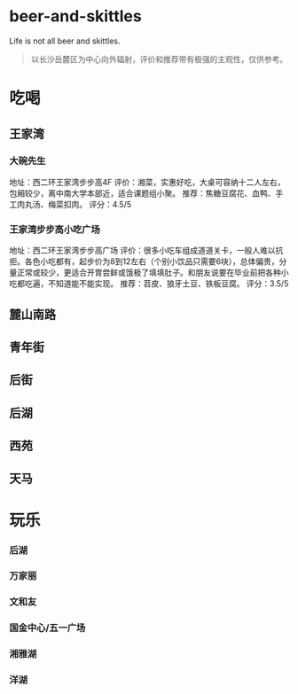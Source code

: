 # beer-and-skittles
Life is not all beer and skittles. 

> 以长沙岳麓区为中心向外辐射，评价和推荐带有极强的主观性，仅供参考。

# 吃喝

## 王家湾



### 大碗先生
地址：西二环王家湾步步高4F
评价：湘菜，实惠好吃，大桌可容纳十二人左右，包厢较少，离中南大学本部近，适合课题组小聚。
推荐：焦糖豆腐花、血鸭、手工肉丸汤、梅菜扣肉。
评分：4.5/5

### 王家湾步步高小吃广场
地址：西二环王家湾步步高广场
评价：很多小吃车组成道道关卡，一般人难以抗拒。各色小吃都有，起步价为8到12左右（个别小饮品只需要6块），总体偏贵，分量正常或较少，更适合开胃尝鲜或饿极了填填肚子。和朋友说要在毕业前把各种小吃都吃遍，不知道能不能实现。
推荐：苕皮、狼牙土豆、铁板豆腐。
评分：3.5/5

## 麓山南路



## 青年街


## 后街

## 后湖

## 西苑

## 天马


# 玩乐
### 后湖
### 万家丽
### 文和友
### 国金中心/五一广场
### 湘雅湖
### 洋湖




